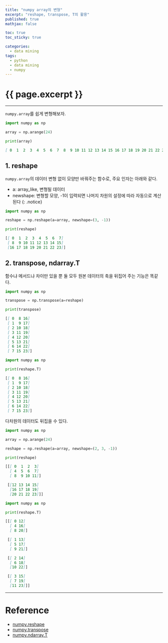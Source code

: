 ```yaml
---
title: "numpy array의 변형"
excerpt: "reshape, transpose, T의 활용"
published: true
mathjax: false

toc: true
toc_sticky: true

categories:
  - data mining
tags:
  - python
  - data mining
  - numpy
---
```

# {{ page.excerpt }}
---
`numpy.array`를 쉽게 변형해보자.  

```python
import numpy as np

array = np.arange(24)

print(array)
```
```markdown
[ 0  1  2  3  4  5  6  7  8  9 10 11 12 13 14 15 16 17 18 19 20 21 22 23]
```

## 1. reshape
`numpy.array`의 데이터 변형 없이 모양만 바꿔주는 함수로, 주요 인자는 아래와 같다.  

- a: array_like, 변형될 데이터
- newshape: 변형할 모양, -1이 입력되면 나머지 차원의 설정에 따라 자동으로 계산된다
{: .notice}

```python
import numpy as np

reshape = np.reshape(a=array, newshape=(3, -1))

print(reshape)
```
```markdown
[[ 0  1  2  3  4  5  6  7]
 [ 8  9 10 11 12 13 14 15]
 [16 17 18 19 20 21 22 23]]
```

## 2. transpose, ndarray.T
함수냐 메서드냐 차이만 있을 뿐 둘 모두 원본 데이터의 축을 뒤집어 주는 기능은 똑같다.  

```python
import numpy as np

transpose = np.transpose(a=reshape)

print(transpose)
```
```markdown
[[ 0  8 16]
 [ 1  9 17]
 [ 2 10 18]
 [ 3 11 19]
 [ 4 12 20]
 [ 5 13 21]
 [ 6 14 22]
 [ 7 15 23]]
```

```python
import numpy as np

print(reshape.T)
```
```markdown
[[ 0  8 16]
 [ 1  9 17]
 [ 2 10 18]
 [ 3 11 19]
 [ 4 12 20]
 [ 5 13 21]
 [ 6 14 22]
 [ 7 15 23]]
```

다차원의 데이터도 뒤집을 수 있다.

```python
import numpy as np

array = np.arange(24)

reshape = np.reshape(a=array, newshape=(2, 3, -1))

print(reshape)
```
```markdown
[[[ 0  1  2  3]
  [ 4  5  6  7]
  [ 8  9 10 11]]

 [[12 13 14 15]
  [16 17 18 19]
  [20 21 22 23]]]
```

```python
import numpy as np

print(reshape.T)
```
```markdown
[[[ 0 12]
  [ 4 16]
  [ 8 20]]

 [[ 1 13]
  [ 5 17]
  [ 9 21]]

 [[ 2 14]
  [ 6 18]
  [10 22]]

 [[ 3 15]
  [ 7 19]
  [11 23]]]
```
---
# Reference
- [numpy.reshape](https://numpy.org/doc/stable/reference/generated/numpy.reshape.html)
- [numpy.transpose](https://numpy.org/doc/stable/reference/generated/numpy.transpose.html#numpy.transpose)
- [numpy.ndarray.T](https://numpy.org/doc/stable/reference/generated/numpy.ndarray.T.html)